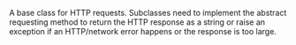 A base class for HTTP requests. Subclasses need to implement the abstract requesting method to return the HTTP response as a string or raise an exception if an HTTP/network error happens or the response is too large.
